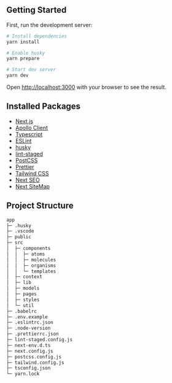 ## Getting Started

First, run the development server:

```bash
# Install dependencies
yarn install

# Enable husky
yarn prepare

# Start dev server
yarn dev
```

Open [http://localhost:3000](http://localhost:3000) with your browser to see the result.

## Installed Packages

- [Next.js](https://nextjs.org/)
- [Apollo Client](https://www.apollographql.com/docs/react/)
- [Typescript](https://www.typescriptlang.org/)
- [ESLint](https://eslint.org/)
- [husky](https://typicode.github.io/husky/#/)
- [lint-staged](https://github.com/okonet/lint-staged#readme)
- [PostCSS](https://postcss.org/)
- [Prettier](https://prettier.io/)
- [Tailwind CSS](https://tailwindcss.com/)
- [Next SEO](https://github.com/garmeeh/next-seo#readme)
- [Next SiteMap](https://github.com/iamvishnusankar/next-sitemap)

## Project Structure

```md
app
├─ .husky
├─ .vscode
├─ public
├─ src
│  ├─ components
│  │  ├─ atoms
│  │  ├─ molecules
│  │  ├─ organisms
│  │  └─ templates
│  ├─ context
│  ├─ lib
│  ├─ models
│  ├─ pages
│  ├─ styles
│  └─ util
├─ .babelrc
├─ .env.example
├─ .eslintrc.json
├─ .node-version
├─ .prettierrc.json
├─ lint-staged.config.js
├─ next-env.d.ts
├─ next.config.js
├─ postcss.config.js
├─ tailwind.config.js
├─ tsconfig.json
└─ yarn.lock
```
